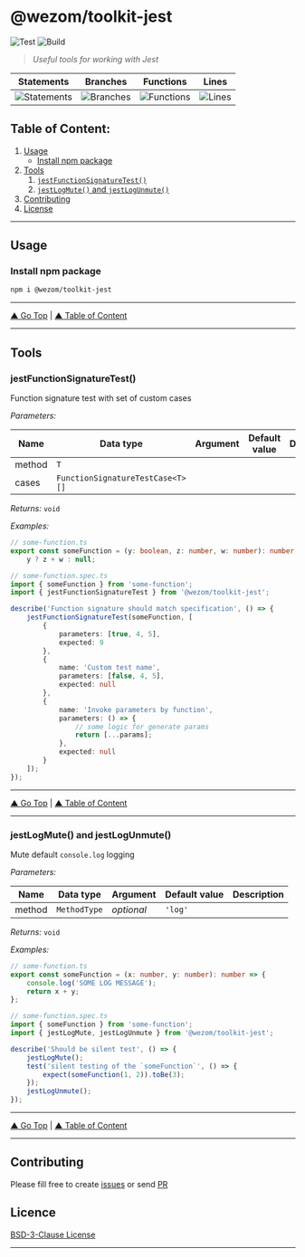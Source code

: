 # @wezom/toolkit-jest

![Test](https://github.com/WezomCompany/toolkit-jest/workflows/Test/badge.svg)
![Build](https://github.com/WezomCompany/toolkit-jest/workflows/Build/badge.svg)

> _Useful tools for working with Jest_

| Statements                                                                  | Branches                                                         | Functions                                                                  | Lines                                                                  |
| --------------------------------------------------------------------------- | ---------------------------------------------------------------- | -------------------------------------------------------------------------- | ---------------------------------------------------------------------- |
| ![Statements](https://img.shields.io/badge/Coverage-100%25-brightgreen.svg) | ![Branches](https://img.shields.io/badge/Coverage-75%25-red.svg) | ![Functions](https://img.shields.io/badge/Coverage-100%25-brightgreen.svg) | ![Lines](https://img.shields.io/badge/Coverage-100%25-brightgreen.svg) |

## Table of Content:

1. [Usage](#usage)
    - [Install npm package](#install-npm-package)
1. [Tools](#usage)
    1. [`jestFunctionSignatureTest()`](#jestfunctionsignaturetest)
    1. [`jestLogMute()` and `jestLogUnmute()`](#jestlogmute-and-jestlogunmute)
1. [Contributing](#contributing)
1. [License](#licence)

---

## Usage

### Install npm package

```bash
npm i @wezom/toolkit-jest
```

---

[▲ Go Top](#) | [▲ Table of Content](#table-of-content)

---

## Tools

### jestFunctionSignatureTest()

[comment]: <> (AUTODOC-TOOL-START::function-signature-test#default)

Function signature test with set of custom cases

_Parameters:_

| Name   | Data type                        | Argument | Default value | Description |
| ------ | -------------------------------- | -------- | ------------- | ----------- |
| method | `T`                              |          |               |
| cases  | `FunctionSignatureTestCase<T>[]` |          |               |

_Returns:_ `void`

_Examples:_

```ts
// some-function.ts
export const someFunction = (y: boolean, z: number, w: number): number | null =>
	y ? z + w : null;

// some-function.spec.ts
import { someFunction } from 'some-function';
import { jestFunctionSignatureTest } from '@wezom/toolkit-jest';

describe('Function signature should match specification', () => {
	jestFunctionSignatureTest(someFunction, [
		{
			parameters: [true, 4, 5],
			expected: 9
		},
		{
			name: 'Custom test name',
			parameters: [false, 4, 5],
			expected: null
		},
		{
			name: 'Invoke parameters by function',
			parameters: () => {
				// some logic for generate params
				return [...params];
			},
			expected: null
		}
	]);
});
```

[comment]: <> (AUTODOC-TOOL-END)

---

[▲ Go Top](#) | [▲ Table of Content](#table-of-content)

---

### jestLogMute() and jestLogUnmute()

[comment]: <> (AUTODOC-TOOL-START::log-mute#jestLogMute)

Mute default `console.log` logging

_Parameters:_

| Name   | Data type    | Argument   | Default value | Description |
| ------ | ------------ | ---------- | ------------- | ----------- |
| method | `MethodType` | _optional_ | `'log'`       |

_Returns:_ `void`

_Examples:_

```ts
// some-function.ts
export const someFunction = (x: number, y: number): number => {
	console.log('SOME LOG MESSAGE');
	return x + y;
};

// some-function.spec.ts
import { someFunction } from 'some-function';
import { jestLogMute, jestLogUnmute } from '@wezom/toolkit-jest';

describe('Should be silent test', () => {
	jestLogMute();
	test('silent testing of the `someFunction`', () => {
		expect(someFunction(1, 2)).toBe(3);
	});
	jestLogUnmute();
});
```

[comment]: <> (AUTODOC-TOOL-END)

---

[▲ Go Top](#) | [▲ Table of Content](#table-of-content)

---

## Contributing

Please fill free to create [issues](https://github.com/WezomCompany/toolkit-jest/issues) or send [PR](https://github.com/WezomCompany/toolkit-jest/pulls)

## Licence

[BSD-3-Clause License](https://github.com/WezomCompany/toolkit-jest/blob/master/LICENSE)

---

